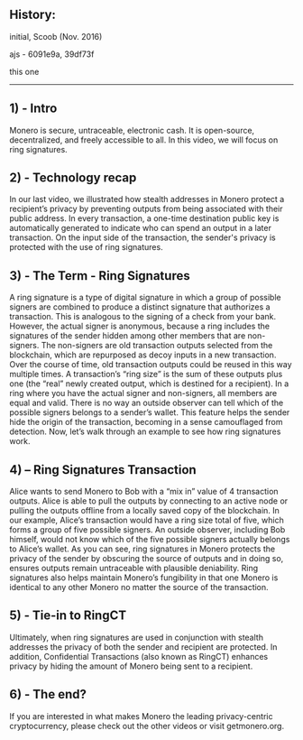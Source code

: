 ## History:
initial, Scoob (Nov. 2016)

ajs - 6091e9a, 39df73f

this one

---

## 1) - Intro

Monero is secure, untraceable, electronic cash. It is open-source, decentralized, and freely accessible to all.
In this video, we will focus on ring signatures.
 
## 2) - Technology recap
 
In our last video, we illustrated how stealth addresses in Monero protect a recipient’s privacy by preventing outputs from being associated with their public address.
In every transaction, a one-time destination public key is automatically generated to indicate who can spend an output in a later transaction. 
On the input side of the transaction, the sender's privacy is protected with the use of ring signatures.

## 3) - The Term - Ring Signatures

A ring signature is a type of digital signature in which a group of possible signers are combined to produce a distinct signature that authorizes a transaction.
This is analogous to the signing of a check from your bank.
However, the actual signer is anonymous, because a ring includes the signatures of the sender hidden among other members that are non-signers.
The non-signers are old transaction outputs selected from the blockchain, which are repurposed as decoy inputs in a new transaction.
Over the course of time, old transaction outputs could be reused in this way multiple times.
A transaction’s “ring size” is the sum of these outputs plus one (the “real” newly created output, which is destined for a recipient).
In a ring where you have the actual signer and non-signers, all members are equal and valid. 
There is no way an outside observer can tell which of the possible signers belongs to a sender’s wallet. 
This feature helps the sender hide the origin of the transaction, becoming in a sense camouflaged from detection.
Now, let’s walk through an example to see how ring signatures work.

## 4) – Ring Signatures Transaction

Alice wants to send Monero to Bob with a “mix in” value of 4 transaction outputs.
Alice is able to pull the outputs by connecting to an active node or pulling the outputs offline from a locally saved copy of the blockchain.
In our example, Alice’s transaction would have a ring size total of five, which forms a group of five possible signers.
An outside observer, including Bob himself, would not know which of the five possible signers actually belongs to Alice’s wallet.
As you can see, ring signatures in Monero protects the privacy of the sender by obscuring the source of outputs and in doing so, ensures outputs remain untraceable with plausible deniability.
Ring signatures also helps maintain Monero’s fungibility in that one Monero is identical to any other Monero no matter the source of the transaction.

## 5) - Tie-in to RingCT

Ultimately, when ring signatures are used in conjunction with stealth addresses the privacy of both the sender and recipient are protected.
In addition, Confidential Transactions (also known as RingCT) enhances privacy by hiding the amount of Monero being sent to a recipient. 

## 6) - The end?

If you are interested in what makes Monero the leading privacy-centric cryptocurrency, please check out the other videos or visit getmonero.org.
